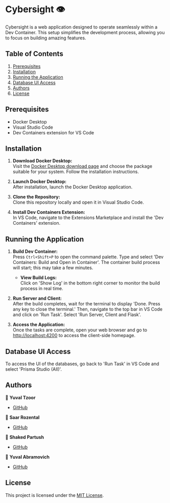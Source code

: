
# Cybersight 👁️

Cybersight is a web application designed to operate seamlessly within a Dev Container. This setup simplifies the development process, allowing you to focus on building amazing features.

## Table of Contents

1. [Prerequisites](#prerequisites)
2. [Installation](#installation)
3. [Running the Application](#running-the-application)
4. [Database UI Access](#database-ui-access)
5. [Authors](#authors)
6. [License](#license)

## Prerequisites

- Docker Desktop
- Visual Studio Code
- Dev Containers extension for VS Code

## Installation

1. **Download Docker Desktop:**  
   Visit the [Docker Desktop download page](https://www.docker.com/products/docker-desktop/#) and choose the package suitable for your system. Follow the installation instructions.

2. **Launch Docker Desktop:**  
   After installation, launch the Docker Desktop application.

3. **Clone the Repository:**  
   Clone this repository locally and open it in Visual Studio Code.

4. **Install Dev Containers Extension:**  
   In VS Code, navigate to the Extensions Marketplace and install the 'Dev Containers' extension.

## Running the Application

1. **Build Dev Container:**  
   Press `Ctrl+Shift+P` to open the command palette. Type and select 'Dev Containers: Build and Open in Container'. The container build process will start; this may take a few minutes.

    - **View Build Logs:**  
      Click on 'Show Log' in the bottom right corner to monitor the build process in real time.

2. **Run Server and Client:**  
   After the build completes, wait for the terminal to display 'Done. Press any key to close the terminal.' Then, navigate to the top bar in VS Code and click on 'Run Task'. Select 'Run Server, Client and Flask'.

3. **Access the Application:**  
   Once the tasks are complete, open your web browser and go to [http://localhost:4200](http://localhost:4200) to access the client-side homepage.

## Database UI Access

To access the UI of the databases, go back to 'Run Task' in VS Code and select 'Prisma Studio (All)'.

## Authors

👤 **Yuval Tzoor**  
- [GitHub](https://github.com/YuvalTzoor)

👤 **Saar Rozental**  
- [GitHub](https://github.com/SaarXD)

👤 **Shaked Partush**  
- [GitHub](https://github.com/shak4560)

👤 **Yuval Abramovich**  
- [GitHub](https://github.com/Yuvalabra)

## License

This project is licensed under the [MIT License](https://choosealicense.com/licenses/mit/).

